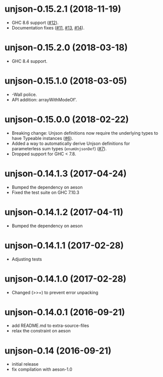 # unjson-0.15.2.1 (2018-11-19)
* GHC 8.6 support ([#12](https://github.com/scrive/unjson/pull/12)).
* Documentation fixes
  ([#11](https://github.com/scrive/unjson/issues/11),
  [#13](https://github.com/scrive/unjson/issues/13),
  [#14](https://github.com/scrive/unjson/issues/14)).

# unjson-0.15.2.0 (2018-03-18)
* GHC 8.4 support.

# unjson-0.15.1.0 (2018-03-05)
* -Wall police.
* API addition: arrayWithModeOf'.

# unjson-0.15.0.0 (2018-02-22)
* Breaking change: Unjson definitions now require the underlying types
  to have Typeable instances ([#6](https://github.com/scrive/unjson/pull/6)).
* Added a way to automatically derive Unjson definitions for
  parameterless sum types (`enumUnjsonDef`) ([#7](https://github.com/scrive/unjson/pull/7)).
* Dropped support for GHC < 7.8.

# unjson-0.14.1.3 (2017-04-24)
* Bumped the dependency on aeson
* Fixed the test suite on GHC 7.10.3

# unjson-0.14.1.2 (2017-04-11)
* Bumped the dependency on aeson

# unjson-0.14.1.1 (2017-02-28)
* Adjusting tests

# unjson-0.14.1.0 (2017-02-28)
* Changed (>>=) to prevent error unpacking

# unjson-0.14.0.1 (2016-09-21)
* add README.md to extra-source-files
* relax the constraint on aeson

# unjson-0.14 (2016-09-21)
* initial release
* fix compilation with aeson-1.0
